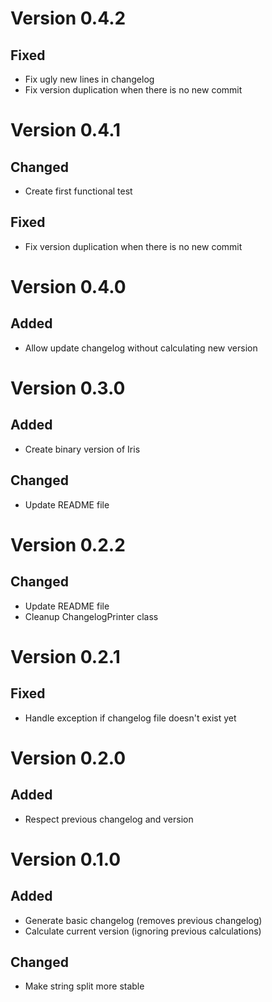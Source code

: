 # Version 0.4.2

## Fixed

- Fix ugly new lines in changelog
- Fix version duplication when there is no new commit

# Version 0.4.1

## Changed

- Create first functional test

## Fixed

- Fix version duplication when there is no new commit

# Version 0.4.0

## Added

- Allow update changelog without calculating new version

# Version 0.3.0

## Added

- Create binary version of Iris

## Changed

- Update README file

# Version 0.2.2

## Changed

- Update README file
- Cleanup ChangelogPrinter class

# Version 0.2.1


## Fixed

- Handle exception if changelog file doesn't exist yet

# Version 0.2.0

## Added

- Respect previous changelog and version

# Version 0.1.0

## Added

- Generate basic changelog (removes previous changelog)
- Calculate current version (ignoring previous calculations)

## Changed

- Make string split more stable

